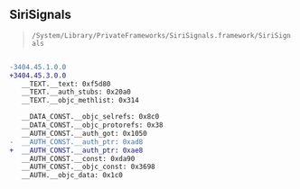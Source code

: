 ## SiriSignals

> `/System/Library/PrivateFrameworks/SiriSignals.framework/SiriSignals`

```diff

-3404.45.1.0.0
+3404.45.3.0.0
   __TEXT.__text: 0xf5d80
   __TEXT.__auth_stubs: 0x20a0
   __TEXT.__objc_methlist: 0x314

   __DATA_CONST.__objc_selrefs: 0x8c0
   __DATA_CONST.__objc_protorefs: 0x38
   __AUTH_CONST.__auth_got: 0x1050
-  __AUTH_CONST.__auth_ptr: 0xad8
+  __AUTH_CONST.__auth_ptr: 0xae8
   __AUTH_CONST.__const: 0xda90
   __AUTH_CONST.__objc_const: 0x3698
   __AUTH.__objc_data: 0x1c0

```

